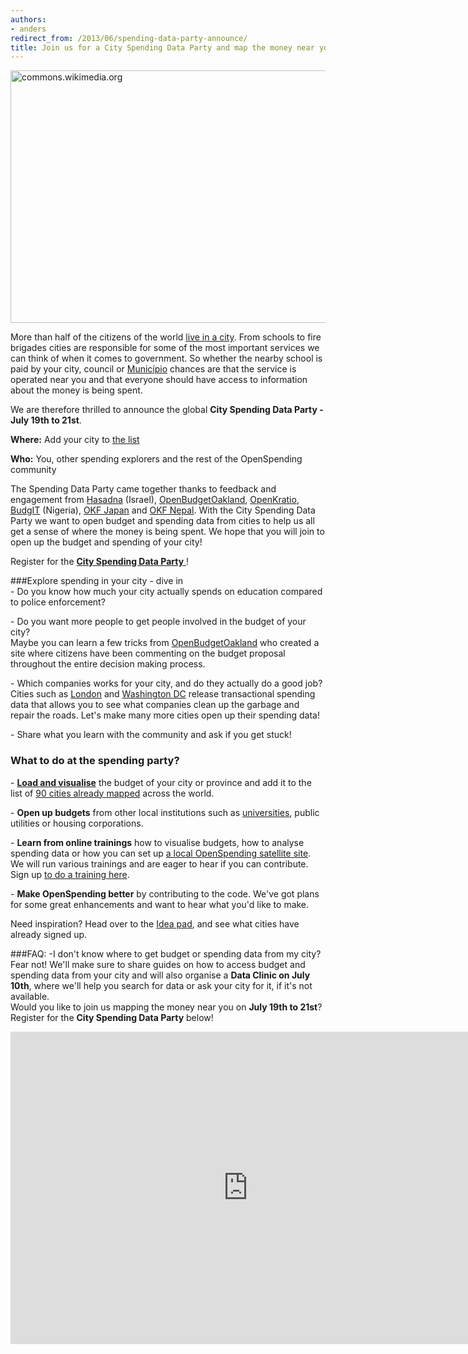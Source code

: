 ```yaml
---
authors:
- anders
redirect_from: /2013/06/spending-data-party-announce/
title: Join us for a City Spending Data Party and map the money near you!
---
```


<a href="http://www.flickr.com/photos/94746900@N06/9155317160/" title="lagos_lite by anderspedersenOKF, on Flickr"><img src="http://farm6.staticflickr.com/5516/9155317160_2fde6deae9_z.jpg" width="540" height="404" alt="commons.wikimedia.org"></a>

More than half of the citizens of the world [live in a city](http://www.unfpa.org/pds/urbanization.htm). From schools to fire brigades cities are responsible for some of the most important services we can think of when it comes to government. So whether the nearby school is paid by your city, council or [Município](http://en.wikipedia.org/wiki/Municipalities_of_Brazil) chances are that the service is operated near you and that everyone should have access to information about the money is being spent.<br>

We are therefore thrilled to announce the global **City Spending Data Party - July 19th to 21st**.

**Where:** Add your city to [the list](https://docs.google.com/a/okfn.org/document/d/1Zh-TPxgMiFDrzk-rNJqL9CmCbbtlZmp2xjWlZ6T20TA/edit#heading=h.f0m4z18ez212)

**Who:** You, other spending explorers and the rest of the OpenSpending community

The Spending Data Party came together thanks to feedback and engagement from [Hasadna](http://www.hasadna.org.il/en/) (Israel), [OpenBudgetOakland](http://openbudgetoakland.org/), [OpenKratio](http://openkratio.org/), [BudgIT](http://yourbudgit.com/) (Nigeria), [OKF Japan](http://spending.jp/) and [OKF Nepal](https://twitter.com/okfn_np). With the City Spending Data Party we want to open budget and spending data from cities to help us all get a sense of where the money is being spent. We hope that you will join to open up the budget and spending of your city!

Register for the [**City Spending Data Party** ](https://docs.google.com/a/okfn.org/forms/d/1uHNAh9cfP_F5nudGfhV8t0XnNPmFL7cXhkuqWHAMaR4/viewform)!

###Explore spending in your city - dive in<br>
<il>- Do you know how much your city actually spends on education compared to police enforcement?</il>

<il>- Do you want more people to get people involved in the budget of your city?<br>
Maybe you can learn a few tricks from [OpenBudgetOakland](http://openbudgetoakland.org/mayor_13-15_proposed.html) who created a site where citizens have been commenting on the budget proposal throughout the entire decision making process.

<il>- Which companies works for your city, and do they actually do a good job?</il><br>
Cities such as [London](http://openspending.org/gb-local-gla) and [Washington DC](http://openspending.org/dc-vendors-contractors) release transactional spending data that allows you to see what companies clean up the garbage and repair the roads. Let's make many more cities open up their spending data!

<il>- Share what you learn with the community and ask if you get stuck!

### What to do at the spending party?
<il>- **[Load and visualise](http://openspending.org/datasets/new)** the budget of your city or province and add it to the list of [90 cities already mapped](http://apps.openspending.org/maps/) across the world.</il>

<il>- **Open up budgets** from other local institutions such as [universities](http://openspending.org/blog/2013/06/17/universities-on-the-spending-map.html), public utilities or housing corporations.</il>

<il>- **Learn from online trainings** how to visualise budgets, how to analyse spending data or how you can set up [a local OpenSpending satellite site](https://github.com/openspending/satellite-template). We will run various trainings and are eager to hear if you can contribute. Sign up [to do a training here](https://docs.google.com/a/okfn.org/forms/d/17diF5_alj37kvcY_2Oqx90xKz1aHJtjgVsXmL3yrHlY/viewform).</il>

<il>- **Make OpenSpending better** by contributing to the code. We've got plans for some great enhancements and want to hear what you'd like to make.</il>

Need inspiration? Head over to the [Idea pad](https://docs.google.com/a/okfn.org/document/d/1Zh-TPxgMiFDrzk-rNJqL9CmCbbtlZmp2xjWlZ6T20TA/edit#), and see what cities have already signed up.

###FAQ:
<il>-I don't know where to get budget or spending data from my city?<il><br>
Fear not! We'll make sure to share guides on how to access budget and spending data from your city and will also organise a **Data Clinic on July 10th**, where we'll help you search for data or ask your city for it, if it's not available.
<br>
Would you like to join us mapping the money near you on **July 19th to 21st**? Register for the **City Spending Data Party** below!

<iframe src="https://docs.google.com/forms/d/1uHNAh9cfP_F5nudGfhV8t0XnNPmFL7cXhkuqWHAMaR4/viewform?embedded=true" width="760" height="500" frameborder="0" marginheight="0" marginwidth="0">Loading...</iframe>

